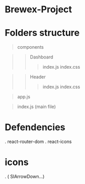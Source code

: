 # Brewex-Project

# Folders structure 

>components

>>Dashboard
>>>index.js
>>>index.css

>>Header
>>>index.js
>>>index.css


>app.js

>index.js (main file)
# Defendencies

. react-router-dom
. react-icons 

# icons

.  ( SlArrowDown...)